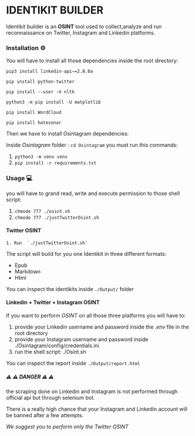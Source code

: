 # IDENTIKIT BUILDER



Identikit builder is an **OSINT** tool used to collect,analyze and run reconnaissance on Twitter, Instagram and Linkedin platforms.



### Installation ⚙️

You will have to install all those dependencies inside the root directory:

`pip3 install linkedin-api~=2.0.0a`

`pip install python-twitter`

`pip install --user -U nltk`

`python3 -m pip install -U matplotlib`

`pip install WordCloud`

`pip install hatesonar`



Then we have to install Osintagram dependencies:

Inside *Osintagram* folder : `cd Osintagram` you must run this commands:

1) `python3 -m venv venv`
2) `pip install -r requirements.txt`





### Usage 💻

you will have to grand read, write and execute permission to those shell script:

1. `chmode 777 ./osint.sh`
2. `chmode 777 ./justTwitterOsint.sh`



#### Twitter OSINT

	1. Run  `./justTwitterOsint.sh`

The script will build for you one Identikit in three different formats:

- Epub
- Markdown
- Html

You can inspect the identikits inside `./Output/` folder



#### Linkedin + Twitter + Instagram OSINT

If you want to perform *OSINT* on all those three platforms you will have to:

1. provide your Linkedin username and password inside the *.env* file in the root directory
2. provide your Instagram username and password inside ./Osintagram/config/credentials.ini
3. run the shell script: ./Osint.sh

You can inspect the report inside `./Output/report.html`

#####	:warning: :warning: **DANGER** :warning: :warning:

the scraping done on Linkedin and Instagram is not performed through official api but through selenium bot.

There is a really high chance that your Instagram and Linkedin account will be banned after a few attempts. 

*We suggest you to perform only the Twitter OSINT*



